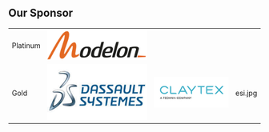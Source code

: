 ## Our Sponsor

| | | | |
|:-|:-:|:-:|:-:|
|Platinum |<img src="modelon.jpg" width=400> |
|Gold |<img src="3ds2.jpeg" width=300> |<img src="claytex.jpg" width=300>|esi.jpg|
